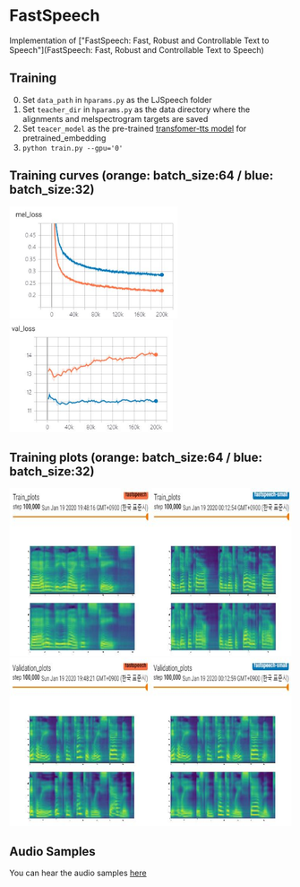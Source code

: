 # FastSpeech
Implementation of ["FastSpeech: Fast, Robust and Controllable Text to Speech"](FastSpeech: Fast, Robust and Controllable Text to Speech)

## Training  
0. Set `data_path` in `hparams.py` as the LJSpeech folder  
1. Set `teacher_dir` in `hparams.py` as the data directory where the alignments and melspectrogram targets are saved  
2. Set `teacer_model` as the pre-trained [transfomer-tts model](https://github.com/Deepest-Project/Transformer-TTS) for pretrained_embedding
3. `python train.py --gpu='0'`  

## Training curves (orange: batch_size:64 / blue: batch_size:32)  
<img src="figures/train_loss.JPG" height="200"> <img src="figures/val_loss.JPG" height="200">  

## Training plots (orange: batch_size:64 / blue: batch_size:32)  
<img src="figures/train_plots.JPG" height="300">
<img src="figures/val_plots.JPG" height="300">

## Audio Samples    
You can hear the audio samples [here](https://deepest-project.github.io/Transformer-TTS/)
